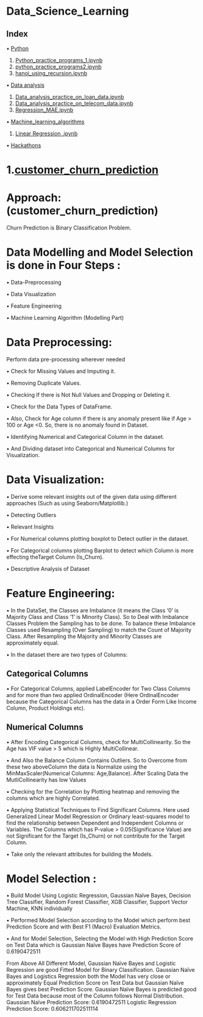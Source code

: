 # Data_Science_Learning
## Index

•	[Python](https://github.com/bhuvana02/Data_Science_Learning/tree/main/python)
1.	[Python_practice_programs_1.ipynb](https://github.com/bhuvana02/Data_Science_Learning/blob/main/python/Python_practice_programs_1.ipynb)
2.	[python_practice_programs2.ipynb](https://github.com/bhuvana02/Data_Science_Learning/blob/main/python/python_practice_programs2.ipynb)
3.	[hanoi_using_recursion.ipynb](https://github.com/bhuvana02/Data_Science_Learning/blob/main/python/hanoi_using_recursion.ipynb)

 • [Data analysis](https://github.com/bhuvana02/Data_Science_Learning/tree/main/Data%20analysis)
 
 1. [	Data_analysis_practice_on_loan_data.ipynb](https://github.com/bhuvana02/Data_Science_Learning/tree/main/Data%20analysis/Data_analysis_practice_on_loan_data)
 2. [Data_analysis_practice_on_telecom_data.ipynb](https://github.com/bhuvana02/Data_Science_Learning/tree/main/Data%20analysis/Data_analysis_practice_on_telecom_data)
 3. [Regression_MAE.ipynb](https://github.com/bhuvana02/Data_Science_Learning/tree/main/Data%20analysis/Regression_MAE)
 


•	[Machine_learning_algorithms](https://github.com/bhuvana02/Data_Science_Learning/tree/main/Machine_learning_algorithms)
1.	[Linear Regression .ipynb](https://github.com/bhuvana02/Data_Science_Learning/tree/main/Machine_learning_algorithms/Linear%20Regression)

•	[Hackathons](https://github.com/bhuvana02/Data_Science_Learning/tree/main/Hackathons)
#  1.[customer_churn_prediction](https://github.com/bhuvana02/Data_Science_Learning/tree/main/Hackathons/customer_churn_prediction)

# Approach:(customer_churn_prediction)
 Churn Prediction is Binary Classification Problem.

# Data Modelling and Model Selection is done in Four Steps :

 • Data-Preprocessing
 
 • Data Visualization
 
 • Feature Engineering
 
 • Machine Learning Algorithm (Modelling Part)



# Data Preprocessing:

  Perform data pre-processing wherever needed
  
 • Check for Missing Values and Imputing it.
    
 • Removing Duplicate Values.
    
 • Checking If there is Not Null Values and Dropping or Deleting it.
    
 • Check for the Data Types of DataFrame.
 
 • Also, Check for Age column if there is any anomaly present like if Age > 100 or Age <0. So, there is no anomaly found in Dataset.
 
 • Identifying Numerical and Categorical Column in the dataset.
 
 • And Dividing dataset into Categorical and Numerical Columns for Visualization.

# Data Visualization:

   • Derive some relevant insights out of the given data using different approaches
     (Such as using Seaborn/Matplotlib.)
     
   • Detecting Outliers
   
   • Relevant Insights
   
   • For Numerical columns plotting boxplot to Detect outlier in the dataset.
   
   • For Categorical columns plotting Barplot to detect which Column is more effecting theTarget Column (Is_Churn).
   
   • Descriptive Analysis of Dataset


# Feature Engineering:

   • In the DataSet, the Classes are Imbalance (it means the Class ‘0’ is Majority Class and
Class ‘1’ is Minority Class). So to Deal with Imbalance Classes Problem the Sampling
has to be done. To balance these Imbalance Classes used Resampling (Over Sampling)
to match the Count of Majority Class. After Resampling the Majority and Minority
Classes are approximately equal.

• In the dataset there are two types of Columns:

## Categorical Columns
  • For Categorical Columns, applied LabelEncoder for Two Class Columns and for more
than two applied OrdinalEncoder (Here OrdinalEncoder because the Categorical
Columns has the data in a Order Form Like Income Column, Product Holdings etc).

## Numerical Columns

  • After Encoding Categorical Columns, check for MultiCollinearity. So the Age has VIF value > 5 which is Highly MultiCollinear.
  
  • And Also the Balance Column Contains Outliers. So to Overcome from these two aboveColumn the data is Normalize using the MinMaxScaler(Numerical Columns: Age,Balance). After Scaling Data the MutliCollinearity has low Values
  
  • Checking for the Correlation by Plotting heatmap and removing the columns which
are highly Correlated.

  • Applying Statistical Techniques to Find Significant Columns. Here used Generalized
Linear Model Regression or Ordinary least-squares model to find the relationship
between Dependent and Independent Columns or Variables. The Columns which has
P-value > 0.05(Significance Value) are not Significant for the Target (Is_Churn) or not
contribute for the Target Column.

• Take only the relevant attributes for building the Models.


# Model Selection :

• Build Model Using Logistic Regression, Gaussian Naïve Bayes, Decision Tree Classifier,
Random Forest Classifier, XGB Classifier, Support Vector Machine, KNN individually

• Performed Model Selection according to the Model which perform best Prediction
Score and with Best F1 (Macro) Evaluation Metrics.

• And for Model Selection, Selecting the Model with High Prediction Score on Test Data
which is Gaussian Naïve Bayes have Prediction Score of 0.6190472511



From Above All Different Model, Gaussian Naïve Bayes and Logistic Regression are good
Fitted Model for Binary Classification. Gaussian Naïve Bayes and Logistics Regression both
the Model has very close or approximately Equal Prediction Score on Test Data but Gaussian
Naïve Bayes gives best Prediction Score. Gaussian Naïve Bayes is predicted good for Test
Data because most of the Column follows Normal Distribution.
Gaussian Naïve Prediction Score: 0.6190472511
Logistic Regression Prediction Score: 0.606211702511114

